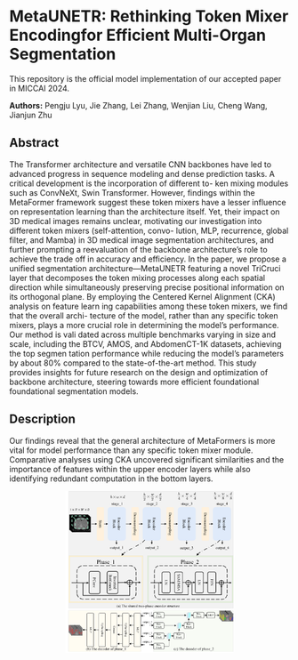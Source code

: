 # MetaUNETR: Rethinking Token Mixer Encodingfor Efficient Multi-Organ Segmentation
This repository is the official model implementation of our accepted paper in MICCAI 2024.

**Authors:** Pengju Lyu, Jie Zhang, Lei Zhang, Wenjian Liu, Cheng Wang, Jianjun Zhu

## Abstract
The Transformer architecture and versatile CNN backbones
have led to advanced progress in sequence modeling and dense prediction tasks. A critical development is the incorporation of different to-
ken mixing modules such as ConvNeXt, Swin Transformer. However,
findings within the MetaFormer framework suggest these token mixers
have a lesser influence on representation learning than the architecture
itself. Yet, their impact on 3D medical images remains unclear, motivating our investigation into different token mixers (self-attention, convo-
lution, MLP, recurrence, global filter, and Mamba) in 3D medical image segmentation architectures, and further prompting a reevaluation
of the backbone architecture’s role to achieve the trade off in accuracy
and efficiency. In the paper, we propose a unified segmentation architecture—MetaUNETR featuring a novel TriCruci layer that decomposes the
token mixing processes along each spatial direction while simultaneously
preserving precise positional information on its orthogonal plane. By employing the Centered Kernel Alignment (CKA) analysis on feature learn
ing capabilities among these token mixers, we find that the overall archi-
tecture of the model, rather than any specific token mixers, plays a more
crucial role in determining the model’s performance. Our method is vali
dated across multiple benchmarks varying in size and scale, including the
BTCV, AMOS, and AbdomenCT-1K datasets, achieving the top segmen
tation performance while reducing the model’s parameters by about 80%
compared to the state-of-the-art method. This study provides insights for
future research on the design and optimization of backbone architecture,
steering towards more efficient foundational  foundational segmentation models.

## Description

Our findings reveal that the general architecture of MetaFormers is more vital for model performance than any specific token mixer module. Comparative analyses using CKA uncovered significant similarities and the importance of features within the upper encoder layers while also identifying redundant computation in the bottom layers.

<div align=center>
<img src="https://github.com/lyupengju/Flare23/blob/main/figures/models.png"  width="60%">
</div>
